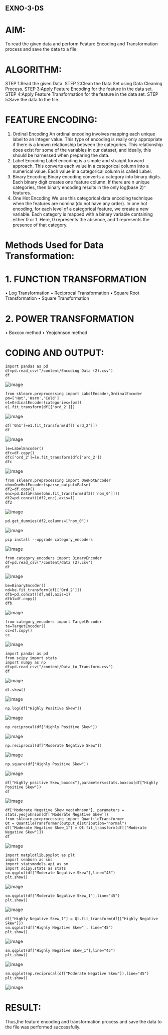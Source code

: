 ## EXNO-3-DS

# AIM:
To read the given data and perform Feature Encoding and Transformation process and save the data to a file.

# ALGORITHM:
STEP 1:Read the given Data.
STEP 2:Clean the Data Set using Data Cleaning Process.
STEP 3:Apply Feature Encoding for the feature in the data set.
STEP 4:Apply Feature Transformation for the feature in the data set.
STEP 5:Save the data to the file.

# FEATURE ENCODING:
1. Ordinal Encoding
An ordinal encoding involves mapping each unique label to an integer value. This type of encoding is really only appropriate if there is a known relationship between the categories. This relationship does exist for some of the variables in our dataset, and ideally, this should be harnessed when preparing the data.
2. Label Encoding
Label encoding is a simple and straight forward approach. This converts each value in a categorical column into a numerical value. Each value in a categorical column is called Label.
3. Binary Encoding
Binary encoding converts a category into binary digits. Each binary digit creates one feature column. If there are n unique categories, then binary encoding results in the only log(base 2)ⁿ features.
4. One Hot Encoding
We use this categorical data encoding technique when the features are nominal(do not have any order). In one hot encoding, for each level of a categorical feature, we create a new variable. Each category is mapped with a binary variable containing either 0 or 1. Here, 0 represents the absence, and 1 represents the presence of that category.

# Methods Used for Data Transformation:
  # 1. FUNCTION TRANSFORMATION
• Log Transformation
• Reciprocal Transformation
• Square Root Transformation
• Square Transformation
  # 2. POWER TRANSFORMATION
• Boxcox method
• Yeojohnson method

# CODING AND OUTPUT:
```
import pandas as pd
df=pd.read_csv("/content/Encoding Data (2).csv")
df
```
![image](https://github.com/user-attachments/assets/a12c26da-ee74-4b3d-ad43-e7906c0e2a1f)
```
from sklearn.preprocessing import LabelEncoder,OrdinalEncoder
pm=['Hot','Warm','Cold']
e1=OrdinalEncoder(categories=[pm])
e1.fit_transform(df[['ord_2']])
```
![image](https://github.com/user-attachments/assets/b1faca61-cd70-4fc5-b234-00dd481b0763)
```
df['Gh1']=e1.fit_transform(df[['ord_2']])
df
```
![image](https://github.com/user-attachments/assets/fa270eac-f960-4668-a32e-8a4d065eb485)
```
le=LabelEncoder()
dfc=df.copy()
dfc['ord_2']=le.fit_transform(dfc['ord_2'])
dfc
```
![image](https://github.com/user-attachments/assets/c614b73a-aaa5-477f-8e72-1afdb6a959a9)
```
from sklearn.preprocessing import OneHotEncoder
ohn=OneHotEncoder(sparse_output=False)
df2=df.copy()
enc=pd.DataFrame(ohn.fit_transform(df2[['nom_0']]))
df2=pd.concat([df2,enc],axis=1)
df2
```
![image](https://github.com/user-attachments/assets/5eb0ceb7-3de6-414a-a386-bd069cc29bf7)
```
pd.get_dummies(df2,columns=["nom_0"])
```
![image](https://github.com/user-attachments/assets/0763f5e6-0a10-4031-b60d-928bb7d33e4d)
```
pip install --upgrade category_encoders
```

![image](https://github.com/user-attachments/assets/159553ad-ac33-4b6e-b1ce-de6e84a516a3)
```
from category_encoders import BinaryEncoder
df=pd.read_csv("/content/data (2).csv")
df
```

![image](https://github.com/user-attachments/assets/00636f03-57ad-4427-93a0-c7b9be71ac7d)
```
be=BinaryEncoder()
nd=be.fit_transform(df[['Ord_2']])
dfb=pd.concat([df,nd],axis=1)
dfb1=df.copy()
dfb
```
![image](https://github.com/user-attachments/assets/21ae6c26-563d-4f75-8fbc-e590ed8eba6d)
```
from category_encoders import TargetEncoder
te=TargetEncoder()
cc=df.copy()
cc
```
![image](https://github.com/user-attachments/assets/74a788d7-f2c9-48f8-ad69-a7232e95dbd2)
```
import pandas as pd
from scipy import stats
import numpy as np
df=pd.read_csv("/content/Data_to_Transform.csv")
df
```
![image](https://github.com/user-attachments/assets/43e23172-3188-4313-b637-10966ace6d10)
```
df.skew()
```
![image](https://github.com/user-attachments/assets/76a23176-03b2-498c-8608-8053b0b3ee3f)
```
np.log(df["Highly Positive Skew"])
```
![image](https://github.com/user-attachments/assets/f46063d2-4af1-406f-9137-c2c08d71528b)
```
np.reciprocal(df["Highly Positive Skew"])
```
![image](https://github.com/user-attachments/assets/b1774462-9b9d-4d57-b964-55f7c6f05b09)
```
np.reciprocal(df["Moderate Negative Skew"])
```
![image](https://github.com/user-attachments/assets/1d3bb20b-7a1d-42b2-8f3f-89d2741169db)
```
np.square(df["Highly Positive Skew"])
```
![image](https://github.com/user-attachments/assets/7c8d3388-118b-44e6-bee5-050194f6b65f)
```
df["Highly positive Skew_boxcox"],parameters=stats.boxcox(df["Highly Positive Skew"])
df
```
![image](https://github.com/user-attachments/assets/a8761cde-5490-4fe0-9604-8bf767a1fee7)
```
df['Moderate Negative Skew_yeojohnson'], parameters = stats.yeojohnson(df['Moderate Negative Skew'])
from sklearn.preprocessing import QuantileTransformer
Qt = QuantileTransformer(output_distribution="normal")
df["Moderate Negative Skew_1"] = Qt.fit_transform(df[["Moderate Negative Skew"]])
df

```
![image](https://github.com/user-attachments/assets/77f81e53-b660-49aa-ad41-fb2e5fca3489)
```
import matplotlib.pyplot as plt
import seaborn as sns
import statsmodels.api as sm
import scipy.stats as stats
sm.qqplot(df["Moderate Negative Skew"],line="45")
plt.show()
```
![image](https://github.com/user-attachments/assets/39957220-62ab-4a5a-be23-8ae68640e5ac)
```
sm.qqplot(df["Moderate Negative Skew_1"],line="45")
plt.show()
```
![image](https://github.com/user-attachments/assets/ee78d891-5410-4aea-8150-cd53e7236fd1)
```
df["Highly Negative Skew_1"] = Qt.fit_transform(df[["Highly Negative Skew"]])
sm.qqplot(df["Highly Negative Skew"], line="45")
plt.show()
```
![image](https://github.com/user-attachments/assets/d4ef225c-de47-4348-8e44-b8331f77e7be)
```
sm.qqplot(df["Highly Negative Skew_1"],line="45")
plt.show()
```
![image](https://github.com/user-attachments/assets/27febd3c-0958-43d7-a833-a72a9dd3b2be)

```
sm.qqplot(np.reciprocal(df["Moderate Negative Skew"]),line="45")
plt.show()
```
![image](https://github.com/user-attachments/assets/dc2ae9ef-863d-4bee-aaca-29ebc83daf24)

# RESULT:
Thus,the feature encoding and transformation process and save the data to the file was
performed successfully.


       

